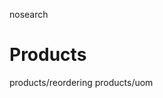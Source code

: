 nosearch  

# Products

<div class="toctree" titlesonly="">

products/reordering products/uom

</div>
